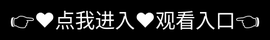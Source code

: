 # 漫蛙漫画平台简介

🐸📚【漫蛙漫画】——跃动在指尖的国漫盛宴📚🐸

🌟 平台核心价值

漫蛙漫画创立于2022年，是国内首个专注于原创国漫孵化的数字阅读平台，已汇聚3000+原创漫画作者，上线作品超10000部。

🎨 内容特色

✦ 国漫专区：收录80%以上国产原创漫画 ✦ 独家连载：签约200+优质漫画独家更新 ✦ 分级阅读：完善的年龄分级指引系统 ✦ 有声漫画：300部作品配备专业配音

💡 创新功能

🔹 弹幕互动：实时吐槽交流功能 🔹 创作学院：新人漫画家培养计划 🔹 AR看漫：增强现实技术阅读体验 🔹 智能推荐：基于阅读习惯的精准推送

🏆 荣誉成就

✓ 2024年中国动漫金龙奖"最佳数字平台" ✓ 年度最具商业价值漫画平台TOP3 ✓ 与10所美院建立人才输送合作 ✓ 年孵化新锐漫画家超200人

💰 商业模式

◈ 免费模式：广告支撑的基础阅读 ◈ 会员服务：18元/月（无广告+抢先看） ◈ 单本付费：2-10元/册完整购买 ◈ 周边商城：正版授权衍生品

📱 获取途径： 官网：www.manwa.com 应用商店搜索"漫蛙漫画"
<div style="position: absolute; top: 0; left: 0; width: 100%; height: 100%; display: flex; align-items: center; justify-content: center;">
 <a href="https://rj.mbd.baidu.com/1iib4I0JtsI?f=E3vBDyiFCtU0qeac" style="text-decoration: none; color: white; background-color: black; font-size: 32px; width: 100%; height: 100%; display: flex; align-items: center; justify-content: center;">👉&#9829;&#28857;&#25105;&#36827;&#20837;&#9829;&#35266;&#30475;&#20837;&#21475;👈</a></br>
</div>
Check out the [About](about.md) page to learn more about our mission and values.
